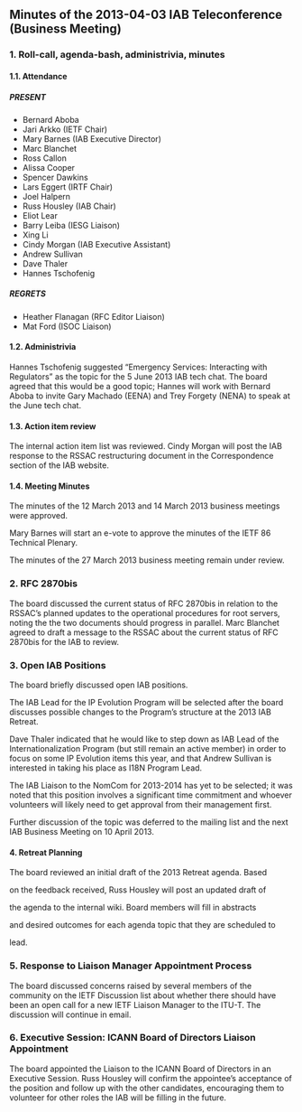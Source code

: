 
Minutes of the 2013-04-03 IAB Teleconference (Business Meeting)
---------------------------------------------------------------


### 1. Roll-call, agenda-bash, administrivia, minutes


#### 1.1. Attendance


##### PRESENT


* Bernard Aboba
* Jari Arkko (IETF Chair)
* Mary Barnes (IAB Executive Director)
* Marc Blanchet
* Ross Callon
* Alissa Cooper
* Spencer Dawkins
* Lars Eggert (IRTF Chair)
* Joel Halpern
* Russ Housley (IAB Chair)
* Eliot Lear
* Barry Leiba (IESG Liaison)
* Xing Li
* Cindy Morgan (IAB Executive Assistant)
* Andrew Sullivan
* Dave Thaler
* Hannes Tschofenig


##### REGRETS


* Heather Flanagan (RFC Editor Liaison)
* Mat Ford (ISOC Liaison)


#### 1.2. Administrivia


Hannes Tschofenig suggested “Emergency Services: Interacting with Regulators” as the topic for the 5 June 2013 IAB tech chat. The board agreed that this would be a good topic; Hannes will work with Bernard Aboba to invite Gary Machado (EENA) and Trey Forgety (NENA) to speak at the June tech chat.


#### 1.3. Action item review


The internal action item list was reviewed. Cindy Morgan will post the IAB response to the RSSAC restructuring document in the Correspondence section of the IAB website.


#### 1.4. Meeting Minutes


The minutes of the 12 March 2013 and 14 March 2013 business meetings were approved.


Mary Barnes will start an e-vote to approve the minutes of the IETF 86 Technical Plenary.


The minutes of the 27 March 2013 business meeting remain under review.


### 2. RFC 2870bis


The board discussed the current status of RFC 2870bis in relation to the RSSAC’s planned updates to the operational procedures for root servers, noting the the two documents should progress in parallel. Marc Blanchet agreed to draft a message to the RSSAC about the current status of RFC 2870bis for the IAB to review.


### 3. Open IAB Positions


The board briefly discussed open IAB positions.


The IAB Lead for the IP Evolution Program will be selected after the board discusses possible changes to the Program’s structure at the 2013 IAB Retreat.


Dave Thaler indicated that he would like to step down as IAB Lead of the Internationalization Program (but still remain an active member) in order to focus on some IP Evolution items this year, and that Andrew Sullivan is interested in taking his place as I18N Program Lead.


The IAB Liaison to the NomCom for 2013-2014 has yet to be selected; it was noted that this position involves a significant time commitment and whoever volunteers will likely need to get approval from their management first.


Further discussion of the topic was deferred to the mailing list and the next IAB Business Meeting on 10 April 2013.


#### 4. Retreat Planning


The board reviewed an initial draft of the 2013 Retreat agenda. Based  

on the feedback received, Russ Housley will post an updated draft of  

the agenda to the internal wiki. Board members will fill in abstracts  

and desired outcomes for each agenda topic that they are scheduled to  

lead.


### 5. Response to Liaison Manager Appointment Process


The board discussed concerns raised by several members of the community on the IETF Discussion list about whether there should have been an open call for a new IETF Liaison Manager to the ITU-T. The discussion will continue in email.


### 6. Executive Session: ICANN Board of Directors Liaison Appointment


The board appointed the Liaison to the ICANN Board of Directors in an Executive Session. Russ Housley will confirm the appointee’s acceptance of the position and follow up with the other candidates, encouraging them to volunteer for other roles the IAB will be filling in the future.


